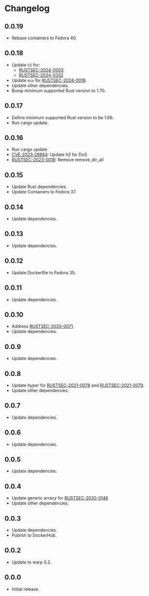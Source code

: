 # Changelog

## 0.0.19

* Rebase containers to Fedora 40.

## 0.0.18

* Update `h2` for:
  * [RUSTSEC-2024-0003](https://rustsec.org/advisories/RUSTSEC-2024-0003.html)
  * [RUSTSEC-2024-0332](https://rustsec.org/advisories/RUSTSEC-2024-0332.html)
* Update `mio` for [RUSTSEC-2024-0019](https://rustsec.org/advisories/RUSTSEC-2024-0019.html).
* Update other dependencies.
* Bump minimum supported Rust version to 1.70.

## 0.0.17

* Define minimum supported Rust version to be 1.66.
* Run cargo update.

## 0.0.16

* Run cargo update
* [CVE-2023-26964](https://nvd.nist.gov/vuln/detail/CVE-2023-26964): Update h2 for DoS
* [RUSTSEC-2023-0018](https://rustsec.org/advisories/RUSTSEC-2023-0018): Remove remove_dir_all

## 0.0.15

* Update Rust dependencies.
* Update Containers to Fedora 37.


## 0.0.14

* Update dependencies.


## 0.0.13

* Update dependencies.


## 0.0.12

* Update Dockerfile to Fedora 35.


## 0.0.11

* Update dependencies.


## 0.0.10

* Address [RUSTSEC-2020-0071](https://rustsec.org/advisories/RUSTSEC-2020-0071).
* Update dependencies.


## 0.0.9

* Update dependencies.


## 0.0.8

* Update hyper for [RUSTSEC-2021-0078](https://rustsec.org/advisories/RUSTSEC-2021-0078) and
  [RUSTSEC-2021-0079](https://rustsec.org/advisories/RUSTSEC-2021-0079).
* Update other dependencies.


## 0.0.7

* Update dependencies.


## 0.0.6

* Update dependencies.


## 0.0.5

* Update dependencies.


## 0.0.4

* Update generic arracy for
  [RUSTSEC-2020-0146](https://rustsec.org/advisories/RUSTSEC-2020-0146.html)
* Update other dependencies.


## 0.0.3

* Update dependencies.
* Publish to DockerHub.


## 0.0.2

* Update to warp 0.2.


## 0.0.0

* Initial release.
